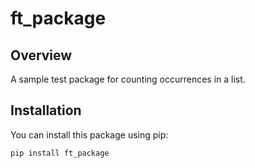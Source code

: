 # ft_package

## Overview

A sample test package for counting occurrences in a list.

## Installation

You can install this package using pip:

```bash
pip install ft_package
